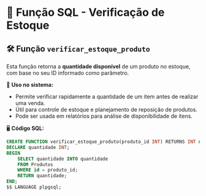 # 📌 Função SQL - Verificação de Estoque  

## 🛠️ Função `verificar_estoque_produto`  
Esta função retorna a **quantidade disponível** de um produto no estoque, com base no seu ID informado como parâmetro.  

📌 **Uso no sistema:**  
- Permite verificar rapidamente a quantidade de um item antes de realizar uma venda.  
- Útil para controle de estoque e planejamento de reposição de produtos.  
- Pode ser usada em relatórios para análise de disponibilidade de itens.  

🖥️ **Código SQL:**  
```sql
CREATE FUNCTION verificar_estoque_produto(produto_id INT) RETURNS INT AS $$
DECLARE quantidade INT;
BEGIN
    SELECT quantidade INTO quantidade
    FROM Produtos
    WHERE id = produto_id;
    RETURN quantidade;
END;
$$ LANGUAGE plpgsql;

